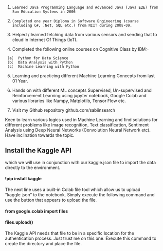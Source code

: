 ﻿1.     Learned Java Programming Language and Advanced Java (Java E2E) from Sun Education Systems in 2006

2.     Completed one year Diploma in Software Engineering (course including C#, .Net, SQL etc.) from NIIT during 2008-09.

3.    Helped / learned fetching data from various sensors and sending that to cloud in Internet Of Things (IoT).

4.    Completed the following online courses on Cognitive Class by IBM:-

     (a)  Python for Data Science
     (b)  Data Analysis with Python
     (c)  Machine Learning with Python

5.    Learning and practicing different Machine Learning Concepts from last 01 Year.

6.    Hands on with different ML concepts Supervised, Un-supervised and Reinforcement Learning using jupyter notebook,  Google Colab and various libraries like Numpy, Matplotlib, Tensor Flow etc.

7.    Visit my Github repository  github.com/sabiinsearch

Keen to learn various logics used in Machine Learning and find solutions for different problems like Image recognition, Text classification, Sentiment Analysis using Deep Neural Networks (Convolution Neural Network etc). Have inclination towards the topic.

## Install the Kaggle API

which we will use in conjunction with our kaggle.json file to import the data directly to the environment.

#### !pip install kaggle

The next line uses a built-in Colab file tool which allow us to upload “kaggle.json” to the notebook. Simply execute the following command and use the button that appears to upload the file.

#### from google.colab import files
#### files.upload()

The Kaggle API needs that file to be in a specific location for the authentication process. Just trust me on this one. Execute this command to create the directory and place the file.
